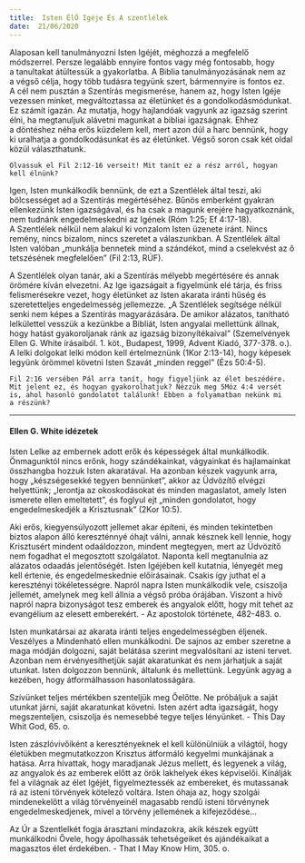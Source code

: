 ```yaml
---
title:  Isten ÉlŐ Igéje És A szentlélek
date:  21/06/2020
---
```


Alaposan kell tanulmányozni Isten Igéjét, méghozzá a megfelelő módszerrel. Persze legalább ennyire fontos vagy még fontosabb, hogy a tanultakat átültessük a gyakorlatba. A Biblia tanulmányozásának nem az a végső célja, hogy több tudásra tegyünk szert, bármennyire is fontos ez. A cél nem pusztán a Szentírás megismerése, hanem az, hogy Isten Igéje vezessen minket, megváltoztassa az életünket és a gondolkodásmódunkat. Ez számít igazán. Az mutatja, hogy hajlandóak vagyunk az igazság szerint élni, ha megtanuljuk alávetni magunkat a bibliai igazságnak. Ehhez a döntéshez néha erős küzdelem kell, mert azon dúl a harc bennünk, hogy ki uralhatja a gondolkodásunkat és az életünket. Végső soron csak két oldal közül választhatunk.

`Olvassuk el Fil 2:12-16 verseit! Mit tanít ez a rész arról, hogyan kell élnünk?`

Igen, Isten munkálkodik bennünk, de ezt a Szentlélek által teszi, aki bölcsességet ad a Szentírás megértéséhez. Bűnös emberként gyakran ellenkezünk Isten igazságával, és ha csak a magunk erejére hagyatkoznánk, nem tudnánk engedelmeskedni az Igének (Róm 1:25; Ef 4:17-18). A Szentlélek nélkül nem alakul ki vonzalom Isten üzenete iránt. Nincs remény, nincs bizalom, nincs szeretet a válaszunkban. A Szentlélek által Isten valóban „munkálja bennetek mind a szándékot, mind a cselekvést az ő tetszésének megfelelően” (Fil 2:13, RÚF).

A Szentlélek olyan tanár, aki a Szentírás mélyebb megértésére és annak örömére kíván elvezetni. Az Ige igazságait a figyelmünk elé tárja, és friss felismerésekre vezet, hogy életünket az Isten akarata iránti hűség és szeretetteljes engedelmesség jellemezze. „A Szentlélek segítsége nélkül senki nem képes a Szentírás magyarázására. De amikor alázatos, tanítható lelkülettel vesszük a kezünkbe a Bibliát, Isten angyalai mellettünk állnak, hogy hatást gyakoroljanak ránk az igazság bizonyítékaival” (Szemelvények Ellen G. White írásaiból. 1. köt., Budapest, 1999, Advent Kiadó, 377-378. o.). A lelki dolgokat lelki módon kell értelmeznünk (1Kor 2:13-14), hogy képesek legyünk örömmel követni Isten Szavát „minden reggel” (Ézs 50:4-5).

`Fil 2:16 versében Pál arra tanít, hogy figyeljünk az élet beszédére. Mit jelent ez, és hogyan gyakorolhatjuk? Nézzük meg 5Móz 4:4 versét is, ahol hasonló gondolatot találunk! Ebben a folyamatban nekünk mi a részünk?`

---

#### Ellen G. White idézetek

Isten Lelke az embernek adott erők és képességek által munkálkodik. Önmagunktól nincs erőnk, hogy szándékainkat, vágyainkat és hajlamainkat összhangba hozzuk Isten akaratával. Ha azonban készek vagyunk arra, hogy „készségesekké tegyen bennünket”, akkor az Üdvözítő elvégzi helyettünk; „lerontja az okoskodásokat és minden magaslatot, amely Isten ismerete ellen emeltetett”, és foglyul ejt „minden gondolatot, hogy engedelmeskedjék a Krisztusnak” (2Kor 10:5).

Aki erős, kiegyensúlyozott jellemet akar építeni, és minden tekintetben biztos alapon álló kereszténnyé óhajt válni, annak késznek kell lennie, hogy Krisztusért mindent odaáldozzon, mindent megtegyen, mert az Üdvözítő nem fogadhat el megosztott szolgálatot. Naponta kell megtanulnia az alázatos odaadás jelentőségét. Isten Igéjében kell kutatnia, lényegét meg kell értenie, és engedelmeskednie előírásainak. Csakis így juthat el a keresztényi tökéletességre. Napról napra Isten munkálkodik vele, csiszolja jellemét, amelynek meg kell állnia a végső próba órájában. Viszont a hívő napról napra bizonyságot tesz emberek és angyalok előtt, hogy mit tehet az evangélium az elesett emberekért. - Az apostolok története, 482-483. o.

Isten munkatársai az akarata iránti teljes engedelmességben éljenek. Veszélyes a Mindenható ellen munkálkodni. De sajnos az ember szeretne a maga módján dolgozni, saját belátása szerint megvalósítani az isteni tervet. Azonban nem érvényesíthetjük saját akaratunkat és nem járhatjuk a saját utunkat. Isten dolgozzon bennünk, általunk és mellettünk. Legyünk agyag a kezében, hogy átformálhasson hasonlatosságára.

Szívünket teljes mértékben szenteljük meg Őelőtte. Ne próbáljuk a saját utunkat járni, saját akaratunkat követni. Isten azért adta igazságát, hogy megszenteljen, csiszolja és nemesebbé tegye teljes lényünket. - This Day Whit God, 65. o.

Isten zászlóvivőiként a keresztényeknek el kell különülniük a világtól, hogy életükben megmutatkozzon Krisztus átformáló kegyelmi munkájának a hatása. Arra hívattak, hogy maradjanak Jézus mellett, és legyenek a világ, az angyalok és az emberek előtt az örök lakhelyek ékes képviselői. Kínálják fel a világnak az élet Igéjét, figyelmeztessék az embereket, és mutassanak rá az isteni törvények kötelező voltára. Isten óhaja az, hogy szolgái mindenekelőtt a világ törvényeinél magasabb rendű isteni törvénynek engedelmeskedjenek, mivel a törvény jellemének a kifejeződése...

Az Úr a Szentlelkét fogja árasztani mindazokra, akik készek együtt munkálkodni Ővele, hogy ápolhassák tehetségeiket és ajándékaikat a magasztos élet érdekében. - That I May Know Him, 305. o.

